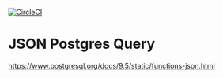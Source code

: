 [![CircleCI](https://circleci.com/gh/paul110/CAPlatform.svg?style=svg)](https://circleci.com/gh/paul110/CAPlatform)

# JSON Postgres Query
https://www.postgresql.org/docs/9.5/static/functions-json.html
